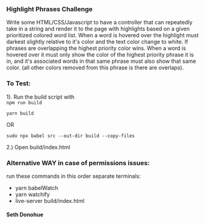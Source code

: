 ### Highlight Phrases Challenge

Write some HTML/CSS/Javascript to have a controller that can repeatedly take in a string and render it to the page with highlights based on a given prioritized colored word list.
When a word is hovered over the highlight must darkest slightly relative to it's color and the text color change to white.
If phrases are overlapping the highest priority color wins.
When a word is hovered over it must only show the color of the highest priority phrase it is in, and it's associated words in that same phrase must also show that same color. (all other colors removed from this phrase is there are overlaps).

### To Test:
1). Run the build script with   
```npm run build```

```yarn build```

  OR
  ```
  sudo npx babel src --out-dir build --copy-files
  ```

2.) Open build/index.html

### Alternative WAY in case of permissions issues:
run these commands in this order separate terminals:
- yarn babelWatch
- yarn watchify
- live-server build/index.html

#### Seth Donohue